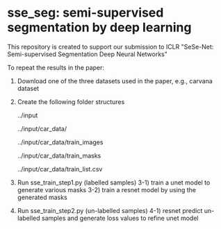 # sse_seg: semi-supervised segmentation by deep learning 

This repository is created to support our submission to ICLR "SeSe-Net: Semi-supervised Segmentation Deep
Neural Networks"


To repeat the results in the paper: 
  1) Download one of the three datasets used in the paper, e.g., carvana dataset 
  2) Create the following folder structures
  
     ../input
  
     ../input/car_data/
     
     ../input/car_data/train_images
     
     ../input/car_data/train_masks
     
     ../input/car_data/train_list.csv
  3) Run sse_train_step1.py (labelled samples) 
      3-1) train a unet model to generate various masks
      3-2) train a resnet model by using the generated masks
  4) Run sse_train_step2.py (un-labelled samples)
      4-1) resnet predict un-labelled samples and generate loss values to refine unet model 
      
   
